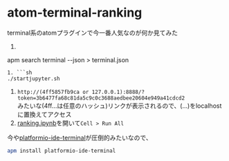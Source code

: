 atom-terminal-ranking
=====================

terminal系のatomプラグインで今一番人気なのが何か見てみた

1. ```sh
apm search terminal --json > terminal.json
```
1. ```sh
./startjupyter.sh
```
1. `http://(4ff5857fb9ca or 127.0.0.1):8888/?token=3b6477fa68c81da5c9c0c3688aedbee20604e949a41cdcd2`  
みたいな(4ff...は任意のハッシュ)リンクが表示されるので、(...)をlocalhostに置換えてアクセス
1. [ranking.ipynb](http://localhost:8888/notebooks/ranking.ipynb)を開いて`Cell > Run All`

今や[platformio-ide-terminal](https://atom.io/packages/platformio-ide-terminal)が圧倒的みたいなので、

```sh
apm install platformio-ide-terminal
```
